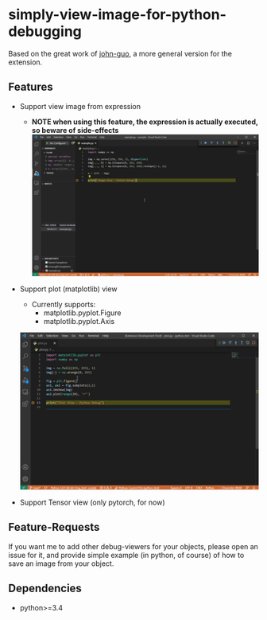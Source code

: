 # simply-view-image-for-python-debugging

Based on the great work of [john-guo](https://github.com/john-guo/simply-view-image-for-python-opencv-debugging), a more general version for the extension.

## Features

* Support view image from expression
  * **NOTE when using this feature, the expression is actually executed, so beware of side-effects**
  ![Expression View](expression-example.gif)
* Support plot (matplotlib) view
  * Currently supports:
    * matplotlib.pyplot.Figure
    * matplotlib.pyplot.Axis
  
  ![Plotting View](pyplot-example.gif)
* Support Tensor view (only pytorch, for now) 


## Feature-Requests

If you want me to add other debug-viewers for your objects, please open an issue for it, and provide simple example (in python, of course) of how to save an image from your object.

## Dependencies

* python>=3.4
